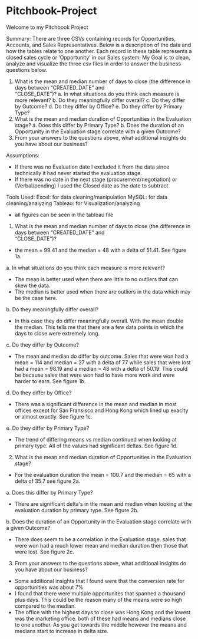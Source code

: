 # Pitchbook-Project

Welcome to my Pitchbook Project

Summary:
There are three CSVs containing records for Opportunities,
Accounts, and Sales Representatives. Below is a description of the data and how the
tables relate to one another. Each record in these table represents a closed sales cycle or ‘Opportunity’ in our Sales
system. My Goal is to clean, analyze and visualize the three csv files in order to answer the business questions below.

1. What is the mean and median number of days to close (the  difference in days between “CREATED_DATE” and  
“CLOSE_DATE”)? 
  a. In what situations do you think each measure is more  relevant? 
  b. Do they meaningfully differ overall? 
  c. Do they differ by Outcome? 
  d. Do they differ by Office? 
  e. Do they differ by Primary Type? 
2. What is the mean and median duration of Opportunities in the  Evaluation stage? 
  a. Does this differ by Primary Type? 
  b. Does the duration of an Opportunity in the Evaluation stage  correlate with a given Outcome? 
3. From your answers to the questions above, what additional insights  do you have about our business?



Assumptions:
- If there was no Evaluation date I excluded it from the data since technically it had never started the evaluation stage. 
- If there was no date in the next stage (procurement/negotiation) or (Verbal/pending) I used the Closed date as the date to subtract


Tools Used:
Excel: for data cleaning/manipulation
MySQL: for data cleaning/analyzing
Tableau: for Visualization/analyzing

* all figures can be seen in the tableau file


1. What is the mean and median number of days to close (the  difference in days between “CREATED_DATE” and  
“CLOSE_DATE”)? 
- the mean = 99.41 and the median = 48 with a delta of 51.41.
See figure 1a.


a. In what situations do you think each measure is more  relevant?
- The mean is better used when there are little to no outliers that can skew the data.
- The median is better used when there are outliers in the data which may be the case here.


 b. Do they meaningfully differ overall?
- In this case they do differ meaningfully overall. With the mean double the median. This tells me that there are a few data points in which the days to close were extremely long. 

 c. Do they differ by Outcome?
- The mean and median do differ by outcome. Sales that were won had a mean = 114 and median = 37 with a delta of 77
while sales that were lost had a mean = 98.19 and a median = 48 with a delta of 50.19. This could be because sales that were won  had to have more work
and were harder to earn. See figure 1b.

 d. Do they differ by Office?
- There was a significant difference in the mean and median in most offices except for San Fransisco and Hong Kong which lined up exaclty or almost exactly.
See figure 1c.

 e. Do they differ by Primary Type?
- The trend of differing means vs median continued when looking at primary type. All of the values had significant deltas.
See figure 1d.



2. What is the mean and median duration of Opportunities in the Evaluation stage?
- For the evaluation duration the mean = 100.7 and the median = 65 with a delta of 35.7 see figure 2a.

 a. Does this differ by Primary Type?
- There are significant delta's in the mean and median when looking at the evaluation duration by primary type. See figure 2b. 

 b. Does the duration of an Opportunity in the Evaluation stage  correlate with a given Outcome?
- There does seem to be a correlation in the Evaluation stage. sales that were won had a much lower mean and median duration then those that were lost.
See figure 2c.


3. From your answers to the questions above, what additional insights  do you have about our business?
-  Some additional insights that I found were that the conversion rate for opportunities was about 7%
-  I found that there were multiple opportunites that spanned a thousand plus days. This could be the reason many of the means were so high compared to 
 the median.
- The office with the highest days to close was Hong Kong and the lowest was the marketing office. both of these had means and medians close to one another. As you get towards the middle however the means and medians start to increase in delta size.









